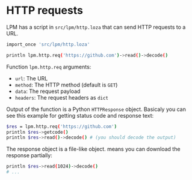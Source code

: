 # HTTP requests
LPM has a script in `src/lpm/http.loza` that can send HTTP requests to a URL.

```bash
import_once 'src/lpm/http.loza'

println lpm.http.req('https://github.com')->read()->decode()
```

Function `lpm.http.req` arguments:
- `url`: The URL
- `method`: The HTTP method (default is `GET`)
- `data`: The request payload
- `headers`: The request headers as `dict`

Output of the function is a Python `HTTPResponse` object.
Basicaly you can see this example for getting status code and response text:

```bash
$res = lpm.http.req('https://github.com')
println $res->getcode()
println $res->read()->decode() # (you should decode the output)
```

The response object is a file-like object. means you can download the response partially:

```bash
println $res->read(1024)->decode()
# ...
```
